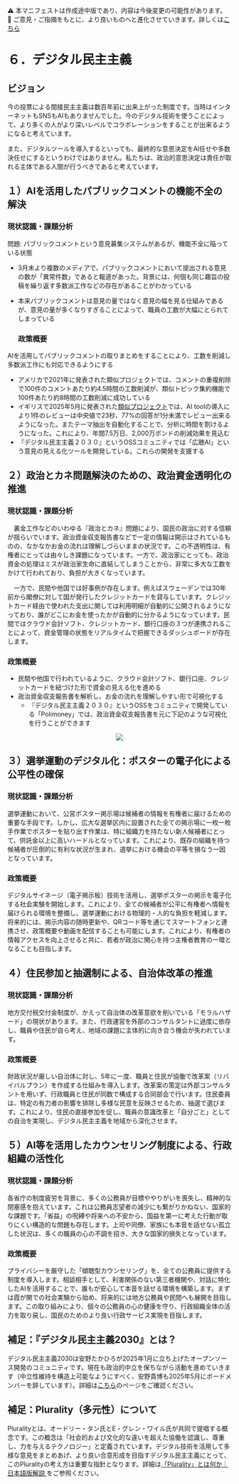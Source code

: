 ⚠️ 本マニフェストは作成途中版であり、内容は今後変更の可能性があります。  
💬 ご意見・ご指摘をもとに、より良いものへと進化させていきます。詳しくは[こちら](README.md#このマニフェスト自身もみんなの知恵を集めて改善していきます)

# ６．デジタル民主主義

## ビジョン

今の投票による間接民主主義は数百年前に出来上がった制度です。当時はインターネットもSNSもAIもありませんでした。今のデジタル技術を使うことによって、より多くの人がより深いレベルでコラボレーションをすることが出来るようになると考えています。

また、デジタルツールを導入するといっても、最終的な意思決定をAI任せや多数決任せにするというわけではありません。私たちは、政治的意思決定は責任が取れる主体である人間が行うべきであると考えています。

## １）AIを活用したパブリックコメントの機能不全の解決

### 現状認識・課題分析

問題: パブリックコメントという意見募集システムがあるが、機能不全に陥っている状態

* 3月末より複数のメディアで、パブリックコメントにおいて提出される意見の数が「異常件数」であると報道があった。背景には、何個も同じ趣旨の投稿を繰り返す多数派工作などの存在があることがわかっている  
* 本来パブリックコメントは意見の量ではなく意見の幅を見る仕組みであるが、意見の量が多くなりすぎることによって、職員の工数が大幅にとられてしまっている

  ### 政策概要

AIを活用してパブリックコメントの取りまとめをすることにより、工数を削減し多数派工作にも対応できるようにする

* アメリカで2021年に発表された類似プロジェクトでは、コメントの重複削除で100件のコメントあたり約4.5時間の工数削減が、類似トピック集約機能で100件あたり約8時間の工数削減に成功している  
* イギリスで2025年5月に発表された[類似プロジェクト](%20https://ai.gov.uk/blogs/evaluating-consult-an-ai-tool-for-enhanced-public-consultation-analysis/)では、AI toolの導入により1件のレビューは中央値で23秒、77%の回答が1分未満でレビュー出来るようになった。またテーマ抽出を自動化することで、分析に時間を割けるようになった。これにより、年間7.5万日、2,000万ポンドの削減効果を見込む  
* 『デジタル民主主義２０３０』というOSSコミュニティでは「広聴AI」という意見の見える化ツールを開発している。これらの開発を支援する

## ２）政治とカネ問題解決のための、政治資金透明化の推進

### 現状認識・課題分析

　裏金工作などのいわゆる『政治とカネ』問題により、国民の政治に対する信頼が揺らいでいます。政治資金収支報告書などで一定の情報は開示はされているものの、なかなかお金の流れは理解しづらいままの状況です。この不透明性は、有権者にとっては由々しき課題になっています。一方で、政治家にとっても、政治資金の処理はミスが政治家生命に直結してしまうことから、非常に多大な工数をかけて行われており、負担が大きくなっています。

　一方で、民間や他国では好事例が存在します。例えばスウェーデンでは30年前から閣僚に対して国が発行したクレジットカードを貸与しています。クレジットカード経由で使われた支出に関しては利用明細が自動的に公開されるようになっており、誰がどこにお金を使ったかが自動的に分かるようになっています。民間ではクラウド会計ソフト、クレジットカード、銀行口座の３つが連携されることによって、資金管理の状態をリアルタイムで把握できるダッシュボードが存在します。

### 政策概要

* 民間や他国で行われているように、クラウド会計ソフト、銀行口座、クレジットカードを紐づけた形で資金の見える化を進める  
* 政治資金収支報告書を解析し、お金の流れを理解しやすい形で可視化する  
  * 『デジタル民主主義２０３０』というOSSをコミュニティで開発している「Polimoney」では、政治資金収支報告書を元に下記のような可視化を行うことができます  
<p align="center">
  <img src="https://github.com/user-attachments/assets/bf5de7d9-c5d6-4eea-8154-579693106340">
</p>

## ３）選挙運動のデジタル化：ポスターの電子化による公平性の確保

### 現状認識・課題分析

選挙運動において、公営ポスター掲示場は候補者の情報を有権者に届けるための重要な手段です。しかし、広大な選挙区内に設置された全ての掲示場に一枚一枚手作業でポスターを貼り出す作業は、特に組織力を持たない新人候補者にとって、供託金以上に高いハードルとなっています。これにより、既存の組織を持つ候補者が圧倒的に有利な状況が生まれ、選挙における機会の平等を損なう一因となっています。

### 政策概要

デジタルサイネージ（電子掲示板）技術を活用し、選挙ポスターの掲示を電子化する社会実験を開始します。これにより、全ての候補者が公平に有権者へ情報を届けられる環境を整備し、選挙運動における物理的・人的な負担を軽減します。将来的には、掲示内容の随時更新や、QRコード等を通じてスマートフォンと連携させ、政策概要や動画を配信することも可能にします。これにより、有権者の情報アクセスを向上させると共に、若者が政治に関心を持つ主権者教育の一環となることも目指します。

## ４）住民参加と抽選制による、自治体改革の推進

### 現状認識・課題分析

地方交付税交付金制度が、かえって自治体の改革意欲を削いでいる「モラルハザード」の現状があります。また、行政運営を外部のコンサルタントに過度に依存し、職員や住民が自ら考え、地域の課題に主体的に向き合う機会が失われています。

### 政策概要

財政状況が厳しい自治体に対し、5年に一度、職員と住民が協働で改革案（リバイバルプラン）を作成する仕組みを導入します。改革案の策定は外部コンサルタントを用いず、行政職員と住民が同数で構成する合同部会で行います。住民委員は、特定の有力者の影響を排除し多様な民意を反映させるため、抽選で選びます。これにより、住民の直接参加を促し、職員の意識改革と「自分ごと」としての自治を実現し、デジタル民主主義を地域から深化させます。

## ５）AI等を活用したカウンセリング制度による、行政組織の活性化

### 現状認識・課題分析

各省庁の制度疲労を背景に、多くの公務員が目標ややりがいを喪失し、精神的な閉塞感を抱えています。これは公務員志望者の減少にも繋がりかねない、国家的な課題です。「省益」の呪縛や将来への不安から、国益を第一に考えた行動が取りにくい構造的な問題も存在します。上司や同僚、家族にも本音を話せない孤立した状況は、多くの職員の心の不調を招き、大きな国家的損失となっています。

### 政策概要

プライバシーを厳守した「傾聴型カウンセリング」を、全ての公務員に提供する制度を導入します。相談相手として、利害関係のない第三者機関や、対話に特化したAIを活用することで、誰もが安心して本音を話せる環境を構築します。まずは霞が関での社会実験から始め、将来的には地方公務員や民間へも展開を目指します。この取り組みにより、個々の公務員の心の健康を守り、行政組織全体の活力を取り戻し、国民のためのより良い行政サービス実現を目指します。

## 補足：『デジタル民主主義2030』とは？

デジタル民主主義2030は安野たかひろが2025年1月に立ち上げたオープンソース開発のコミュニティです。現在も政治的中立を保ちながら活動を進めていきます（中立性維持を構造上可能なようにすべく、安野貴博も2025年5月にボードメンバーを辞しています）。詳細は[こちら](https://dd2030.org/)のページをご確認ください。

## 補足：Plurality（多元性）について

Pluralityとは、オードリー・タン氏とE・グレン・ワイル氏が共同で提唱する概念です。この概念は「社会的および文化的な違いを超えた協働を認識し、尊重し、力を与えるテクノロジー」と定義されています。デジタル技術を活用して多様な意見をまとめあげ、より良い合意形成を目指すデジタル民主主義にとって、このPluralityの考え方は重要な指針となります。詳細は[「Plurality」とは何か｜日本語版解説
](https://wired.jp/article/what-is-plurality-book/)をご参照ください。
